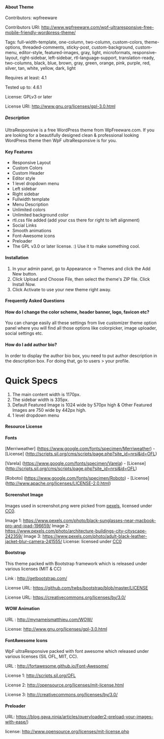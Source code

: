 #### About Theme

Contributors: wpfreeware

Contributors URI: http://www.wpfreeware.com/wpf-ultraresponsive-free-mobile-friendly-wordpress-theme/

Tags: full-width-template, one-column, two-column, custom-colors, theme-options, threaded-comments, sticky-post, custom-background, custom-menu, editor-style, featured-images, gray, light, microformats, responsive-layout, right-sidebar, left-sidebar, rtl-language-support, translation-ready, two-columns, black, blue, brown, gray, green, orange, pink, purple, red, silver, tan, white, yellow, dark, light

Requires at least: 4.1

Tested up to: 4.6.1

License: GPLv3 or later

License URI: http://www.gnu.org/licenses/gpl-3.0.html

##### Description

UltraResponsive is a free WordPress theme from WpFreeware.com. If you are looking for a beautifully designed clean & professional looking WordPress theme then WpF ultraResponsive is for you.

#### Key Features
* Responsive Layout
* Custom Colors
* Custom Header
* Editor style
* 1 level dropdown menu
* Left sidebar
* Right sidebar
* Fullwidth template
* Menu Description
* Unlimited colors
* Unlimited background color
* rtl.css file added (add your css there for right to left alignment)
* Social Links
* Smooth animations
* Font-Awesome icons
* Preloader
* The GPL v3.0 or later license. :) Use it to make something cool.

#### Installation

1. In your admin panel, go to Appearance -> Themes and click the Add New button.
2. Click Upload and Choose File, then select the theme's ZIP file. Click Install Now.
3. Click Activate to use your new theme right away.

#### Frequently Asked Questions

#### How do I change the color scheme, header banner, logo, favicon etc?

You can change easily all these settings from live customizer theme option panel where you will find all those options like colorpicker, image uploader, social settings etc.

#### How do I add author bio?

In order to display the author bio box, you need to put author description in the description box. For doing that, go to users > your profile.


# Quick Specs

1. The main content width is 1170px.
2. The sidebar width is 335px.
3. Default Featured Image is 1024 wide by 570px high & Other Featured Images are 750 wide by 442px high.
4. 1 level dropdown menu


#### Resource License

#### Fonts

[Merriweather] (https://www.google.com/fonts/specimen/Merriweather) - [License] (http://scripts.sil.org/cms/scripts/page.php?site_id=nrsi&id=OFL)

[Varela] (https://www.google.com/fonts/specimen/Varela) - [License] (http://scripts.sil.org/cms/scripts/page.php?site_id=nrsi&id=OFL)

[Roboto] (https://www.google.com/fonts/specimen/Roboto) - [License] (http://www.apache.org/licenses/LICENSE-2.0.html)

#### Screenshot Image

Images used in screenshot.png were picked from [pexels](https://www.pexels.com), licensed under [CC0](https://creativecommons.org/choose/zero).

Image 1: https://www.pexels.com/photo/black-sunglasses-near-macbook-pro-and-ipad-196659/
Image 2: https://www.pexels.com/photo/architecture-buildings-city-cityscape-242359/
Image 3: https://www.pexels.com/photo/adult-black-leather-jacket-blur-camera-241555/
License: licensed under [CC0](https://creativecommons.org/choose/zero)



#### Bootstrap

This theme packed with Bootstrap framework which is released under various licenses (MIT & CC)

Link : http://getbootstrap.com/

License URL: https://github.com/twbs/bootstrap/blob/master/LICENSE

License URL: https://creativecommons.org/licenses/by/3.0/


#### WOW Animation

URL : http://mynameismatthieu.com/WOW/

License: http://www.gnu.org/licenses/gpl-3.0.html


#### FontAwesome Icons

WpF ultraResponsive packed with font awesome which released under various licenses (SIL OFL, MIT, CC).

URL : http://fortawesome.github.io/Font-Awesome/ 

License 1: http://scripts.sil.org/OFL

License 2: http://opensource.org/licenses/mit-license.html

License 3: http://creativecommons.org/licenses/by/3.0/

#### Preloader

URL: https://blog.gaya.ninja/articles/queryloader2-preload-your-images-with-ease/) 

license: http://www.opensource.org/licenses/mit-license.php

